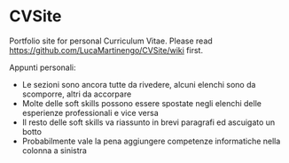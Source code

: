 # CVSite
Portfolio site for personal Curriculum Vitae. 
Please read https://github.com/LucaMartinengo/CVSite/wiki first.

Appunti personali:
- Le sezioni sono ancora tutte da rivedere, alcuni elenchi sono da scomporre, altri da accorpare
- Molte delle soft skills possono essere spostate negli elenchi delle esperienze professionali e vice versa
- Il resto delle soft skills va riassunto in brevi paragrafi ed ascuigato un botto
- Probabilmente vale la pena aggiungere competenze informatiche nella colonna a sinistra
